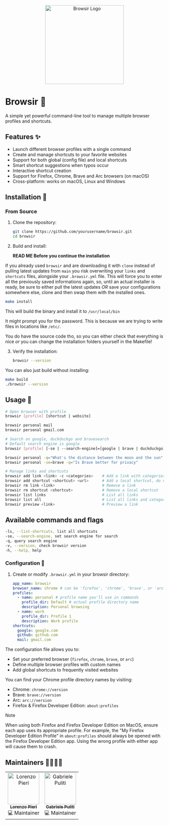 <div align="center">
  <img src="https://github.com/user-attachments/assets/c531f18b-5886-464a-a189-971b39134aee" alt="Browsir Logo" width="250">
</div>

# Browsir 🎩

A simple yet powerful command-line tool to manage multiple browser profiles and shortcuts.

## Features ✨

- Launch different browser profiles with a single command
- Create and manage shortcuts to your favorite websites
- Support for both global (config file) and local shortcuts
- Smart shortcut suggestions when typos occur
- Interactive shortcut creation
- Support for Firefox, Chrome, Brave and Arc browsers (on macOS)
- Cross-platform: works on macOS, Linux and Windows

## Installation 🚀

### From Source

1. Clone the repository:

   ```bash
   git clone https://github.com/yourusername/browsir.git
   cd browsir
   ```

2. Build and install:

   **READ ME Before you continue the installation**

If you already used `browsir` and are downloading it with `clone` instead of pulling latest updates from `main`
you risk overwriting your `links` and `shortcuts` files, alongside your `.browsir.yml` file. This will force you
to enter all the previously saved informations again, so, until an actual installer is ready, be sure to either pull the latest updates _OR_ save your configurations somewhere else, clone and then swap them with the installed ones.

```bash
make install
```

This will build the binary and install it to `/usr/local/bin`

It might prompt you for the password. This is because we are trying to write files in locations like `/etc/`.

You do have the source code tho, so you can either check that everything is nice _or_ you can change the installation folders yourself in the Makefile!

3. Verify the installation:
   ```bash
   browsir --version
   ```

You can also just build without installing:

```bash
make build
./browsir --version
```

## Usage 📖

```bash
# Open browser with profile
browsir [profile] [shortcut | website]

browsir personal mail
browsir personal gmail.com

# Search on google, duckduckgo and bravesearch
# Default search engine is google
browsir [profile] [-se | --search-engine]=[google | brave | duckduckgo] -q=[your query]

browsir personal -q="What's the distance between the moon and the sun"
browsir personal -se=brave -q="Is Brave better for privacy"

# Manage links and shortcuts
browsir add link <link> -c <categories>    # Add a link with categories
browsir add shortcut <shortcut> <url>      # Add a local shortcut, do not include http:// or https://
browsir rm link <link>                     # Remove a link
browsir rm shortcut <shortcut>             # Remove a local shortcut
browsir list links                         # List all links
browsir list all                           # List all links and categories
browsir preview <link>                     # Preview a link
```

## Available commands and flags

```bash
-ls, --list-shortcuts, list all shortcuts
-se, --search-engine, set search engine for search
-q, query search engine
-v, --version, check browsir version
-h, --help, help
```

### Configuration 🔧

1. Create or modify `.browsir.yml` in your browsir directory:
   ```yaml
   app_name: browsir
   browser_name: chrome # can be 'firefox', 'chrome', 'brave', or 'arc'
   profiles:
     - name: personal # profile name you'll use in commands
       profile_dir: Default # actual profile directory name
       description: Personal browsing
     - name: work
       profile_dir: Profile 1
       description: Work profile
   shortcuts:
     google: google.com
     github: github.com
     mail: gmail.com
   ```

The configuration file allows you to:

- Set your preferred browser (`firefox`, `chrome`, `brave`, or `arc`)
- Define multiple browser profiles with custom names
- Add global shortcuts to frequently visited websites

You can find your Chrome profile directory names by visiting:

- Chrome: `chrome://version`
- Brave: `brave://version`
- Arc: `arc://version`
- Firefox & Firefox Developer Edition: `about:profiles`

> [!NOTE]
> When using both Firefox and Firefox Developer Edition on MacOS, ensure each app uses its appropriate profile.
> For example, the "My Firefox Developer Edition Profile" in `about:profiles` should always be opened with the Firefox Developer Edition app.
> Using the wrong profile with either app will cause them to crash.

## Maintainers 👨‍💻👩‍💻

<div align="center">
  <table>
    <tr>
      <td align="center">
        <a href="https://github.com/404answernotfound">
          <img src="https://github.com/404answernotfound.png" width="100px;" alt="Lorenzo Pieri"/>
          <br />
          <sub>
            <b>Lorenzo Pieri</b>
          </sub>
        </a>
        <br />
        <span>💻 Maintainer</span>
      </td>
      <td align="center">
        <a href="https://github.com/Wabri">
          <img src="https://github.com/Wabri.png" width="100px;" alt="Gabriele Puliti"/>
          <br />
          <sub>
            <b>Gabriele Puliti</b>
          </sub>
        </a>
        <br />
        <span>💻 Maintainer</span>
      </td>
    </tr>
  </table>
</div>